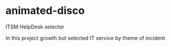 # animated-disco
ITSM HelpDesk selector

In this project growth bot selected IT service by theme of incident
